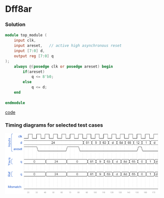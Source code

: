 # Dff8ar
### Solution
```Verilog
module top_module (
    input clk,
    input areset,   // active high asynchronous reset
    input [7:0] d,
    output reg [7:0] q
);
    always @(posedge clk or posedge areset) begin
        if(areset)
            q <= 8'b0;
        else
            q <= d;
    end

endmodule
```
[code](./85.v)

### Timing diagrams for selected test cases
![result](./result.png)